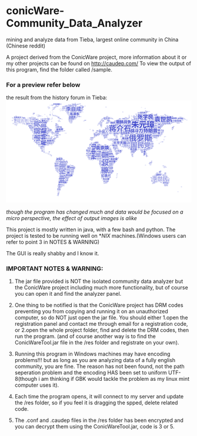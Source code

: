 # conicWare-Community_Data_Analyzer
mining and analyze data from Tieba, largest online community in China (Chinese reddit)

A project derived from the ConicWare project, more information about it or my other projects can be found on http://caudep.com/
To view the output of this program, find the folder called /sample. 

### For a preview refer below 
the result from the history forum in Tieba:
![](Sample/a.png)

*though the program has changed much and data would be focused on a micro perspective, the effect of output images is alike*

This project is mostly written in java, with a few bash and python. The project is tested to be running well on **NIX* machines.(Windows users can refer to point 3 in NOTES & WARNING)

The GUI is really shabby and I know it.

### IMPORTANT NOTES & WARNING:

1. The jar file provided is NOT the isolated community data analyzer but the ConicWare project including much more functionality, but of course you can open it and find the analyzer panel. 

2. One thing to be notified is that the ConicWare project has DRM codes preventing you from copying and running it on an unauthorized computer, so do NOT just open the jar file. You should either 1.open the registration panel and contact me through email for a registration code, or 2.open the whole project folder, find and delete the DRM codes, then run the program. (and of course another way is to find the ConicWareTool.jar file in the /res folder and registrate on your own).

3. Running this program in Windows machines may have encoding problems!!! but as long as you are analyzing data of a fully english community, you are fine. The reason has not been found, not the path seperation problem and the encoding HAS been set to uniform UTF-8(though i am thinking if GBK would tackle the problem as my linux mint computer uses it).

4. Each time the program opens, it will connect to my server and update the /res folder, so if you feel it is dragging the spped, delete related code.

5. The .conf and .caudep files in the /res folder has been encrypted and you can decrypt them using the ConicWareTool.jar, code is 3 or 5.
